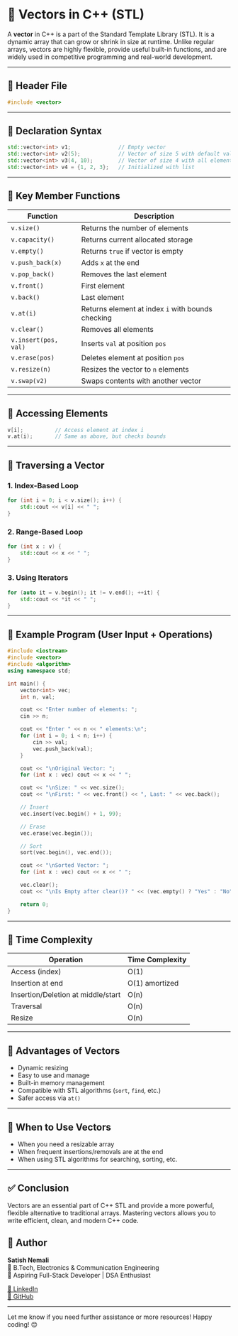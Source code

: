 # 📘 Vectors in C++ (STL)

A **vector** in C++ is a part of the Standard Template Library (STL). It is a dynamic array that can grow or shrink in size at runtime. Unlike regular arrays, vectors are highly flexible, provide useful built-in functions, and are widely used in competitive programming and real-world development.

---

## 🔷 Header File

```cpp
#include <vector>
```

---

## 🔷 Declaration Syntax

```cpp
std::vector<int> v1;               // Empty vector
std::vector<int> v2(5);            // Vector of size 5 with default value 0
std::vector<int> v3(4, 10);        // Vector of size 4 with all elements = 10
std::vector<int> v4 = {1, 2, 3};   // Initialized with list
```

---

## 🔷 Key Member Functions

| Function             | Description                                       |
| -------------------- | ------------------------------------------------- |
| `v.size()`           | Returns the number of elements                    |
| `v.capacity()`       | Returns current allocated storage                 |
| `v.empty()`          | Returns `true` if vector is empty                 |
| `v.push_back(x)`     | Adds `x` at the end                               |
| `v.pop_back()`       | Removes the last element                          |
| `v.front()`          | First element                                     |
| `v.back()`           | Last element                                      |
| `v.at(i)`            | Returns element at index `i` with bounds checking |
| `v.clear()`          | Removes all elements                              |
| `v.insert(pos, val)` | Inserts `val` at position `pos`                   |
| `v.erase(pos)`       | Deletes element at position `pos`                 |
| `v.resize(n)`        | Resizes the vector to `n` elements                |
| `v.swap(v2)`         | Swaps contents with another vector                |

---

## 🔷 Accessing Elements

```cpp
v[i];          // Access element at index i
v.at(i);       // Same as above, but checks bounds
```

---

## 🔷 Traversing a Vector

### 1. Index-Based Loop

```cpp
for (int i = 0; i < v.size(); i++) {
    std::cout << v[i] << " ";
}
```

### 2. Range-Based Loop

```cpp
for (int x : v) {
    std::cout << x << " ";
}
```

### 3. Using Iterators

```cpp
for (auto it = v.begin(); it != v.end(); ++it) {
    std::cout << *it << " ";
}
```

---

## 🔷 Example Program (User Input + Operations)

```cpp
#include <iostream>
#include <vector>
#include <algorithm>
using namespace std;

int main() {
    vector<int> vec;
    int n, val;

    cout << "Enter number of elements: ";
    cin >> n;

    cout << "Enter " << n << " elements:\n";
    for (int i = 0; i < n; i++) {
        cin >> val;
        vec.push_back(val);
    }

    cout << "\nOriginal Vector: ";
    for (int x : vec) cout << x << " ";

    cout << "\nSize: " << vec.size();
    cout << "\nFirst: " << vec.front() << ", Last: " << vec.back();

    // Insert
    vec.insert(vec.begin() + 1, 99);

    // Erase
    vec.erase(vec.begin());

    // Sort
    sort(vec.begin(), vec.end());

    cout << "\nSorted Vector: ";
    for (int x : vec) cout << x << " ";

    vec.clear();
    cout << "\nIs Empty after clear()? " << (vec.empty() ? "Yes" : "No") << "\n";

    return 0;
}
```

---

## 🔷 Time Complexity

| Operation                          | Time Complexity |
| ---------------------------------- | --------------- |
| Access (index)                     | O(1)            |
| Insertion at end                   | O(1) amortized  |
| Insertion/Deletion at middle/start | O(n)            |
| Traversal                          | O(n)            |
| Resize                             | O(n)            |

---

## 🔷 Advantages of Vectors

- Dynamic resizing
- Easy to use and manage
- Built-in memory management
- Compatible with STL algorithms (`sort`, `find`, etc.)
- Safer access via `at()`

---

## 🔷 When to Use Vectors

- When you need a resizable array
- When frequent insertions/removals are at the end
- When using STL algorithms for searching, sorting, etc.

---

## ✅ Conclusion

Vectors are an essential part of C++ STL and provide a more powerful, flexible alternative to traditional arrays. Mastering vectors allows you to write efficient, clean, and modern C++ code.

## 📌 Author

**Satish Nemali**  
📘 B.Tech, Electronics & Communication Engineering  
🎯 Aspiring Full-Stack Developer | DSA Enthusiast

[🔗 LinkedIn](https://linkedin.com/in/satish-nemali)  
[📂 GitHub](https://github.com/Nemali-Satish)

---

Let me know if you need further assistance or more resources! Happy coding! 😊
